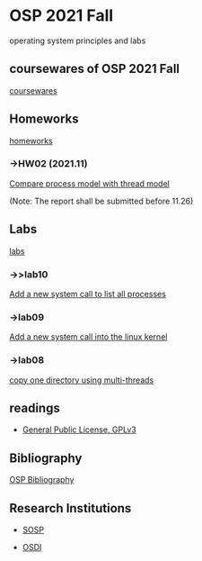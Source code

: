 # OSP 2021 Fall
operating system principles and labs
## coursewares of OSP 2021 Fall
[coursewares](/AllinAll/coursewares)

## Homeworks
[homeworks](/AllinAll/homeworks)

### ->HW02 (2021.11)
[Compare process model with thread model](/AllinAll/homeworks)

(Note: The report shall be submitted before 11.26)


## Labs
[labs](/AllinAll/labs)

### ->>lab10
[Add a new system call to list all processes](/AllinAll/labs/labaddnewsyscallarg)

### ->lab09
[Add a new system call into the linux kernel](/AllinAll/labs/labaddnewsyscall)

### ->lab08
[copy one directory using multi-threads](/AllinAll/labs/labcopydir_threads)

## readings

* [General Public License, GPLv3](https://www.gnu.org/licenses/gpl-3.0.en.html)

## Bibliography
[OSP Bibliography](/AllinAll/bibs)


## Research Institutions

* [SOSP](http://www.sosp.org/)

* [OSDI](https://www.usenix.org/conference/osdi20)
